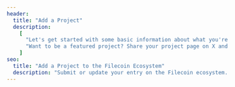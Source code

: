 ```yaml
---
header:
  title: "Add a Project"
  description:
    [
      "Let's get started with some basic information about what you're building. Please submit or update your entry to the Filecoin ecosystem page below.",
      "Want to be a featured project? Share your project page on X and tag @filfoundation and you'll be considered!",
    ]
seo:
  title: "Add a Project to the Filecoin Ecosystem"
  description: "Submit or update your entry on the Filecoin ecosystem. Want to be a featured project? Share your project page on X and tag @filfoundation and you'll be considered!"
---
```

